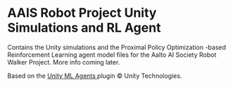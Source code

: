 # AAIS Robot Project Unity Simulations and RL Agent

Contains the Unity simulations and the Proximal Policy Optimization -based Reinforcement Learning agent model files for the Aalto AI Society Robot Walker Project. More info coming later.

Based on the <a href="https://github.com/Unity-Technologies/ml-agents"> Unity ML Agents </a> plugin © Unity Technologies.
